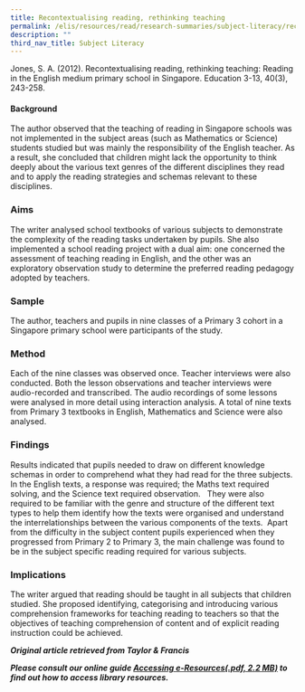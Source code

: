 ```yaml
---
title: Recontextualising reading, rethinking teaching
permalink: /elis/resources/read/research-summaries/subject-literacy/recontextualise-reading-rethinking-teaching/
description: ""
third_nav_title: Subject Literacy
---
```

Jones, S. A. (2012). Recontextualising reading, rethinking teaching: Reading in the English medium primary school in Singapore. Education 3-13, 40(3), 243-258.



#### Background

The author observed that the teaching of reading in Singapore schools was not implemented in the subject areas (such as Mathematics or Science) students studied but was mainly the responsibility of the English teacher. As a result, she concluded that children might lack the opportunity to think deeply about the various text genres of the different disciplines they read and to apply the reading strategies and schemas relevant to these disciplines.

### Aims

The writer analysed school textbooks of various subjects to demonstrate the complexity of the reading tasks undertaken by pupils. She also implemented a school reading project with a dual aim: one concerned the assessment of teaching reading in English, and the other was an exploratory observation study to determine the preferred reading pedagogy adopted by teachers.

### Sample

The author, teachers and pupils in nine classes of a Primary 3 cohort in a Singapore primary school were participants of the study.

### Method

Each of the nine classes was observed once. Teacher interviews were also conducted. Both the lesson observations and teacher interviews were audio-recorded and transcribed. The audio recordings of some lessons were analysed in more detail using interaction analysis. A total of nine texts from Primary 3 textbooks in English, Mathematics and Science were also analysed.

### Findings

Results indicated that pupils needed to draw on different knowledge schemas in order to comprehend what they had read for the three subjects. In the English texts, a response was required; the Maths text required solving, and the Science text required observation.   They were also required to be familiar with the genre and structure of the different text types to help them identify how the texts were organised and understand the interrelationships between the various components of the texts.  Apart from the difficulty in the subject content pupils experienced when they progressed from Primary 2 to Primary 3, the main challenge was found to be in the subject specific reading required for various subjects.

### Implications

The writer argued that reading should be taught in all subjects that children studied. She proposed identifying, categorising and introducing various comprehension frameworks for teaching reading to teachers so that the objectives of teaching comprehension of content and of explicit reading instruction could be achieved.

_**Original article retrieved from Taylor & Francis**_   

**_Please consult our online guide [Accessing e-Resources(.pdf, 2.2 MB)](https://academyofsingaporeteachers-moe-edu-sg-admin.cwp.sg/elis/resources/read/research-summaries/subject-literacy/18e45074-6b1b-4ac7-811f-1a8da16c4f81 "Accessing e-Resources") to find out how to access library resources._**